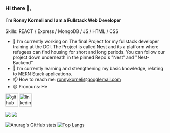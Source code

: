 


### Hi there 👋, 
#### I`m Ronny Korneli and I am a Fullstack Web Developer
Skills:   REACT / Express / MongoDB / JS / HTML / CSS



- 🔭 I’m currently working on The final Project for my fullstack developer training at the DCI.
     The Project is called Nest and its a platform where refugees can find housing for short and long periods.
     You can follow our project down underneath in the pinned Repo`s "Nest" and "Nest-Backend"
- 🌱 I’m currently learning and strengthening my basic knowledge, relating to MERN Stack applications.  
- 📫 How to reach me: ronnykorneli@googlemail.com 
- 😄 Pronouns: He 

[<img src='https://cdn.jsdelivr.net/npm/simple-icons@3.0.1/icons/github.svg' alt='github' height='40'>](https://github.com/RonnyKorneli)  [<img src='https://cdn.jsdelivr.net/npm/simple-icons@3.0.1/icons/linkedin.svg' alt='linkedin' height='40'>](https://www.linkedin.com/in/RonnyKorneli/)  

<img src="https://github-readme-stats.vercel.app/api?username=RonnyKorneli&show_icons=true&theme=cobalt" />
<img src="https://github-readme-stats.vercel.app/api?username=RonnyKorneli&show_icons=true&theme=cobalt" />

![Anurag's GitHub stats](https://github-readme-stats.vercel.app/api?username=RonnyKorneli&show_icons=true&theme=cobalt)
[![Top Langs](https://github-readme-stats.vercel.app/api/top-langs/?username=RonnyKorneli)](https://github.com/anuraghazra/github-readme-stats)





